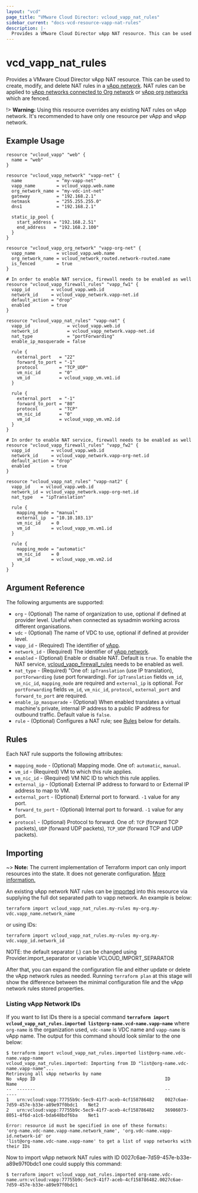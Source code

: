 ```yaml
---
layout: "vcd"
page_title: "VMware Cloud Director: vcloud_vapp_nat_rules"
sidebar_current: "docs-vcd-resource-vapp-nat-rules"
description: |-
  Provides a VMware Cloud Director vApp NAT resource. This can be used to create, modify, and delete NAT rules.
---
```


# vcd\_vapp\_nat\_rules

Provides a VMware Cloud Director vApp NAT resource. This can be used to create,
modify, and delete NAT rules in a [vApp network](/providers/vmware/vcd/latest/docs/resources/vapp_network).
NAT rules can be applied to [vApp networks connected to Org network](/providers/vmware/vcd/latest/docs/resources/vapp_network) or [vApp org networks](/docs/providers/vcd/r/vapp_org_network) which are fenced.

!> **Warning:** Using this resource overrides any existing NAT rules on vApp network. It's recommended to have only one resource per vApp and vApp network. 

## Example Usage

```hcl
resource "vcloud_vapp" "web" {
  name = "web"
}

resource "vcloud_vapp_network" "vapp-net" {
  name             = "my-vapp-net"
  vapp_name        = vcloud_vapp.web.name
  org_network_name = "my-vdc-int-net"
  gateway          = "192.168.2.1"
  netmask          = "255.255.255.0"
  dns1             = "192.168.2.1"

  static_ip_pool {
    start_address = "192.168.2.51"
    end_address   = "192.168.2.100"
  }
}

resource "vcloud_vapp_org_network" "vapp-org-net" {
  vapp_name        = vcloud_vapp.web.name
  org_network_name = vcloud_network_routed.network-routed.name
  is_fenced        = true
}

# In order to enable NAT service, firewall needs to be enabled as well
resource "vcloud_vapp_firewall_rules" "vapp_fw1" {
  vapp_id        = vcloud_vapp.web.id
  network_id     = vcloud_vapp_network.vapp-net.id
  default_action = "drop"
  enabled        = true
}

resource "vcloud_vapp_nat_rules" "vapp-nat" {
  vapp_id              = vcloud_vapp.web.id
  network_id           = vcloud_vapp_network.vapp-net.id
  nat_type             = "portForwarding"
  enable_ip_masquerade = false

  rule {
    external_port   = "22"
    forward_to_port = "-1"
    protocol        = "TCP_UDP"
    vm_nic_id       = "0"
    vm_id           = vcloud_vapp_vm.vm1.id
  }

  rule {
    external_port   = "-1"
    forward_to_port = "80"
    protocol        = "TCP"
    vm_nic_id       = "0"
    vm_id           = vcloud_vapp_vm.vm2.id
  }
}

# In order to enable NAT service, firewall needs to be enabled as well
resource "vcloud_vapp_firewall_rules" "vapp_fw2" {
  vapp_id        = vcloud_vapp.web.id
  network_id     = vcloud_vapp_network.vapp-org-net.id
  default_action = "drop"
  enabled        = true
}

resource "vcloud_vapp_nat_rules" "vapp-nat2" {
  vapp_id    = vcloud_vapp.web.id
  network_id = vcloud_vapp_network.vapp-org-net.id
  nat_type   = "ipTranslation"

  rule {
    mapping_mode = "manual"
    external_ip  = "10.10.103.13"
    vm_nic_id    = 0
    vm_id        = vcloud_vapp_vm.vm1.id
  }

  rule {
    mapping_mode = "automatic"
    vm_nic_id    = 0
    vm_id        = vcloud_vapp_vm.vm2.id
  }
}

```

## Argument Reference

The following arguments are supported:

* `org` - (Optional) The name of organization to use, optional if defined at provider level. Useful when connected as sysadmin working across different organisations.
* `vdc` - (Optional) The name of VDC to use, optional if defined at provider level.
* `vapp_id` - (Required) The identifier of [vApp](/providers/vmware/vcd/latest/docs/resources/vapp).
* `network_id` - (Required) The identifier of [vApp network](/providers/vmware/vcd/latest/docs/resources/vapp_network).
* `enabled` - (Optional) Enable or disable NAT. Default is `true`. To enable the NAT service, [vcloud_vapp_firewall_rules](/providers/vmware/vcd/latest/docs/resources/vapp_firewall_rules) needs to be enabled as well.
* `nat_type` - (Required) "One of: `ipTranslation` (use IP translation), `portForwarding` (use port forwarding). For `ipTranslation` fields `vm_id`, `vm_nic_id`, `mapping_mode` are required and `external_ip` is optional. For `portForwarding` fields `vm_id`, `vm_nic_id`, `protocol`, `external_port` and `forward_to_port` are required.
* `enable_ip_masquerade` - (Optional) When enabled translates a virtual machine's private, internal IP address to a public IP address for outbound traffic. Default value is `false`.
* `rule` - (Optional) Configures a NAT rule; see [Rules](#rules) below for details.

<a id="rules"></a>
## Rules

Each NAT rule supports the following attributes:

* `mapping_mode` - (Optional) Mapping mode. One of: `automatic`, `manual`.
* `vm_id` - (Required) VM to which this rule applies.
* `vm_nic_id` - (Required) VM NIC ID to which this rule applies.
* `external_ip` - (Optional) External IP address to forward to or External IP address to map to VM.
* `external_port` - (Optional) External port to forward. `-1` value for any port.
* `forward_to_port` - (Optional) Internal port to forward. `-1` value for any port.
* `protocol` - (Optional) Protocol to forward. One of: `TCP` (forward TCP packets), `UDP` (forward UDP packets), `TCP_UDP` (forward TCP and UDP packets).

## Importing

~> **Note:** The current implementation of Terraform import can only import resources into the state.
It does not generate configuration. [More information.](https://www.terraform.io/docs/import/)

An existing vApp network NAT rules can be [imported][docs-import] into this resource
via supplying the full dot separated path to vapp network. An example is
below:

```
terraform import vcloud_vapp_nat_rules.my-rules my-org.my-vdc.vapp_name.network_name
```
or using IDs:
```
terraform import vcloud_vapp_nat_rules.my-rules my-org.my-vdc.vapp_id.network_id
```

NOTE: the default separator (.) can be changed using Provider.import_separator or variable VCLOUD_IMPORT_SEPARATOR

[docs-import]:https://www.terraform.io/docs/import/

After that, you can expand the configuration file and either update or delete the vApp network rules as needed. Running `terraform plan`
at this stage will show the difference between the minimal configuration file and the vApp network rules stored properties.

### Listing vApp Network IDs

If you want to list IDs there is a special command **`terraform import vcloud_vapp_nat_rules.imported list@org-name.vcd-name.vapp-name`**
where `org-name` is the organization used, `vdc-name` is VDC name and `vapp-name` is vApp name. 
The output for this command should look similar to the one below:

```shell
$ terraform import vcloud_vapp_nat_rules.imported list@org-name.vdc-name.vapp-name
vcloud_vapp_nat_rules.imported: Importing from ID "list@org-name.vdc-name.vapp-name"...
Retrieving all vApp networks by name
No	vApp ID                                                 ID                                      Name	
--	-------                                                 --                                      ----	
1	urn:vcloud:vapp:77755b9c-5ec9-41f7-aceb-4cf158786482	0027c6ae-7d59-457e-b33e-a89e97f0bdc1	Net2
2	urn:vcloud:vapp:77755b9c-5ec9-41f7-aceb-4cf158786482	36986073-8051-4f6d-a1c6-bda648bdf6ba	Net1      		

Error: resource id must be specified in one of these formats:
'org-name.vdc-name.vapp-name.network_name', 'org.vdc-name.vapp-id.network-id' or 
'list@org-name.vdc-name.vapp-name' to get a list of vapp networks with their IDs

```

Now to import vApp network NAT rules with ID 0027c6ae-7d59-457e-b33e-a89e97f0bdc1 one could supply this command:

```shell
$ terraform import vcloud_vapp_nat_rules.imported org-name.vdc-name.urn:vcloud:vapp:77755b9c-5ec9-41f7-aceb-4cf158786482.0027c6ae-7d59-457e-b33e-a89e97f0bdc1
```
